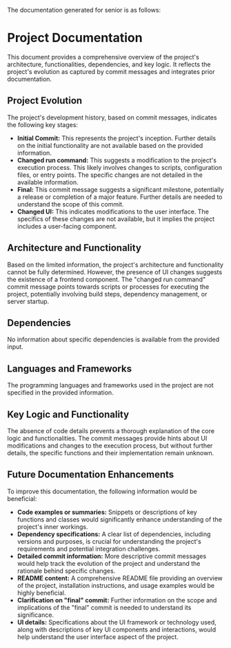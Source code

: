 The documentation generated for senior is as follows:

# Project Documentation

This document provides a comprehensive overview of the project's architecture, functionalities, dependencies, and key logic.  It reflects the project's evolution as captured by commit messages and integrates prior documentation.

## Project Evolution

The project's development history, based on commit messages, indicates the following key stages:

* **Initial Commit:** This represents the project's inception.  Further details on the initial functionality are not available based on the provided information.
* **Changed run command:** This suggests a modification to the project's execution process. This likely involves changes to scripts, configuration files, or entry points.  The specific changes are not detailed in the available information.
* **Final:**  This commit message suggests a significant milestone, potentially a release or completion of a major feature.  Further details are needed to understand the scope of this commit.
* **Changed UI:**  This indicates modifications to the user interface. The specifics of these changes are not available, but it implies the project includes a user-facing component.


## Architecture and Functionality

Based on the limited information, the project's architecture and functionality cannot be fully determined.  However, the presence of UI changes suggests the existence of a frontend component. The "changed run command" commit message points towards scripts or processes for executing the project, potentially involving build steps, dependency management, or server startup.

## Dependencies

No information about specific dependencies is available from the provided input.

## Languages and Frameworks

The programming languages and frameworks used in the project are not specified in the provided information.

## Key Logic and Functionality

The absence of code details prevents a thorough explanation of the core logic and functionalities. The commit messages provide hints about UI modifications and changes to the execution process, but without further details, the specific functions and their implementation remain unknown.

## Future Documentation Enhancements

To improve this documentation, the following information would be beneficial:

* **Code examples or summaries:** Snippets or descriptions of key functions and classes would significantly enhance understanding of the project's inner workings.
* **Dependency specifications:** A clear list of dependencies, including versions and purposes, is crucial for understanding the project's requirements and potential integration challenges.
* **Detailed commit information:** More descriptive commit messages would help track the evolution of the project and understand the rationale behind specific changes.
* **README content:** A comprehensive README file providing an overview of the project, installation instructions, and usage examples would be highly beneficial.
* **Clarification on "final" commit:**  Further information on the scope and implications of the "final" commit is needed to understand its significance.
* **UI details:**  Specifications about the UI framework or technology used, along with descriptions of key UI components and interactions, would help understand the user interface aspect of the project.

